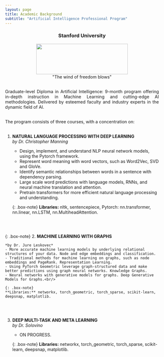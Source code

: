 ```yaml
---
layout: page
title: Academic Background
subtitle: "Artificial Intelligence Professional Program"
---
```

<center>
<h3>Stanford University</h3>
<figure>
  <img src="https://logodownload.org/wp-content/uploads/2021/04/stanford-university-logo.png" 
width = "300" height ="100"/>
  <figcaption>"The wind of freedom blows"</figcaption>
</figure>
</center>


<div style='text-align: justify;'>
<br/>Graduate-level Diploma in Artificial Intelligence: 9-month program offering in-depth instruction in Machine Learning and cutting-edge AI methodologies. Delivered by esteemed faculty and industry experts in the dynamic field of AI.<br/><br/>

The program consists of three courses, with a concentration on:<br/><br/></div>

1. **NATURAL LANGUAGE PROCESSING WITH DEEP LEARNING<br>**
    *by Dr. Christopher Manning*
    - Design, implement, and understand NLP neural network models, using the Pytorch framework.
    - Represent word meaning with word vectors, such as Word2Vec, SVD and GloVe.
    - Identify semantic relationships between words in a sentence with dependency parsing.
    - Large scale word predictions with language models, RNNs, and neural machine translation and attention.
    - Pretrain transformers for more efficient natural language processing and understanding.<br>

    {: .box-note}
    **Libraries:** nltk, sentencepiece, Pytorch: nn.transformer, nn.linear, nn.LSTM, nn.MultiheadAttention.


<br/><br/>  

{: .box-note}
2. **MACHINE LEARNING WITH GRAPHS<br>**

    *by Dr. Jure Leskovec*
    - More accurate machine learning models by underlying relational structures of your data. Node and edge embeddings and classification.
    - Traditional methods for machine learning on graphs, such as node embeddings and PageRank. Representation Learning.
    - Using PyTorch Geometric leverage graph-structured data and make better predictions using graph neural networks. Knowledge Graphs.
    - Neural networks with generative models for graphs. Deep Generative Models for Graphs.<br/>

    {: .box-note}
    **Libraries:** networkx, torch_geometric, torch_sparse, scikit-learn, deepsnap, matplotlib.

<br/><br/>

3. **DEEP MULTI-TASK AND META LEARNING<br>**
    *by Dr. Solovino*
    - ON PROGRESS. <br>

    {: .box-note}
    **Libraries:** networkx, torch_geometric, torch_sparse, scikit-learn, deepsnap, matplotlib.
